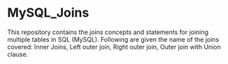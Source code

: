 # MySQL_Joins
This repository contains the joins concepts and statements for joining multiple tables in SQL (MySQL). Following are given the name of the joins covered: Inner Joins, Left outer join, Right outer join, Outer join with Union clause.

